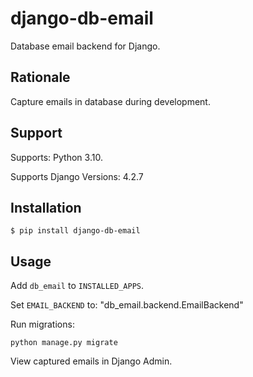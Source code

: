 # django-db-email

Database email backend for Django.

## Rationale

Capture emails in database during development.

## Support

Supports: Python 3.10.

Supports Django Versions: 4.2.7

## Installation

```shell
$ pip install django-db-email
```

## Usage

Add `db_email` to `INSTALLED_APPS`.

Set `EMAIL_BACKEND` to: "db_email.backend.EmailBackend"

Run migrations:

```shell
python manage.py migrate
```

View captured emails in Django Admin.